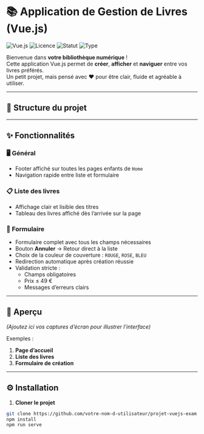 # 📚 Application de Gestion de Livres (Vue.js)

![Vue.js](https://img.shields.io/badge/Vue.js-3.x-brightgreen?logo=vue.js)
![Licence](https://img.shields.io/badge/licence-MIT-blue)
![Statut](https://img.shields.io/badge/statut-Actif-success)
![Type](https://img.shields.io/badge/Type-Examen-orange)

Bienvenue dans **votre bibliothèque numérique** !  
Cette application Vue.js permet de **créer**, **afficher** et **naviguer** entre vos livres préférés.  
Un petit projet, mais pensé avec ❤️ pour être clair, fluide et agréable à utiliser.

---

## 📂 Structure du projet


---

## ✨ Fonctionnalités

### 🖥 Général
- Footer affiché sur toutes les pages enfants de `Home`
- Navigation rapide entre liste et formulaire

### 📋 Liste des livres
- Affichage clair et lisible des titres
- Tableau des livres affiché dès l’arrivée sur la page

### 📝 Formulaire
- Formulaire complet avec tous les champs nécessaires
- Bouton **Annuler** → Retour direct à la liste
- Choix de la couleur de couverture : `ROUGE`, `ROSE`, `BLEU`
- Redirection automatique après création réussie
- Validation stricte :
  - Champs obligatoires
  - Prix ≤ 49 €
  - Messages d’erreurs clairs

---

## 📸 Aperçu

_(Ajoutez ici vos captures d’écran pour illustrer l’interface)_

Exemples :
1. **Page d’accueil**
2. **Liste des livres**
3. **Formulaire de création**

---

## ⚙️ Installation

1. **Cloner le projet**
```bash
git clone https://github.com/votre-nom-d-utilisateur/projet-vuejs-exam.git
npm install
npm run serve
```
